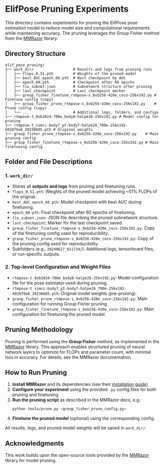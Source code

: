 # ElifPose Pruning Experiments

This directory contains experiments for pruning the ElifPose pose estimation model to reduce model size and computational requirements while maintaining accuracy. The pruning leverages the Group Fisher method from the [MMRazor](https://github.com/open-mmlab/mmrazor) library.

## Directory Structure

```
elif_pose_pruning/
├── work_dir/                  # Results and logs from pruning runs
│   ├── flops_0.51.pth         # Weights of the pruned model
│   ├── best_AUC_epoch_60.pth  # Best checkpoint by AUC
│   ├── epoch_60.pth           # Checkpoint after 60 epochs
│   ├── fix_subnet.json        # Subnetwork structure after pruning
│   ├── last_checkpoint        # Last checkpoint marker
│   ├── group_fisher_finetune_rtmpose-s_8xb256-420e_coco-256x192.py # Finetune config (copy)
│   ├── group_fisher_prune_rtmpose-s_8xb256-420e_coco-256x192.py    # Prune config (copy)
│   └── ...                    # Additional logs, folders, and configs
├── rtmpose-t_8xb1024-700e_body8-halpe26-256x192.py # Model config for pruning
├── rtmpose-t_simcc-body7_pt-body7-halpe26_700e-256x192-6020f8a6_20230605.pth # Original weights
├── group_fisher_prune_rtmpose-s_8xb256-420e_coco-256x192.py    # Main pruning config
├── group_fisher_finetune_rtmpose-s_8xb256-420e_coco-256x192.py # Main finetuning config
```

## Folder and File Descriptions

### 1. `work_dir/`
- Stores all **outputs and logs** from pruning and finetuning runs.
- `flops_0.51.pth`: Weights of the pruned model achieving ~51% FLOPs of the original.
- `best_AUC_epoch_60.pth`: Model checkpoint with best AUC during finetuning.
- `epoch_60.pth`: Final checkpoint after 60 epochs of finetuning.
- `fix_subnet.json`: JSON file describing the pruned subnetwork structure.
- `last_checkpoint`: Marker for the last checkpoint saved.
- `group_fisher_finetune_rtmpose-s_8xb256-420e_coco-256x192.py`: Copy of the finetuning config used for reproducibility.
- `group_fisher_prune_rtmpose-s_8xb256-420e_coco-256x192.py`: Copy of the pruning config used for reproducibility.
- Subfolders (e.g., `20240627_011734/`): Additional logs, tensorboard files, or run-specific outputs.

### 2. Top-level Configuration and Weight Files
- `rtmpose-t_8xb1024-700e_body8-halpe26-256x192.py`: Model configuration file for the pose estimator used during pruning.
- `rtmpose-t_simcc-body7_pt-body7-halpe26_700e-256x192-6020f8a6_20230605.pth`: Original model weights (pre-pruning).
- `group_fisher_prune_rtmpose-s_8xb256-420e_coco-256x192.py`: Main configuration for running Group Fisher pruning.
- `group_fisher_finetune_rtmpose-s_8xb256-420e_coco-256x192.py`: Main configuration for finetuning the pruned model.

## Pruning Methodology

Pruning is performed using the **Group Fisher** method, as implemented in the [MMRazor](https://github.com/open-mmlab/mmrazor) library. This approach enables structured pruning of neural network layers to optimize for FLOPs and parameter count, with minimal loss in accuracy. For details, see the MMRazor documentation.

## How to Run Pruning

1. **Install MMRazor** and its dependencies (see their [installation guide](https://github.com/open-mmlab/mmrazor)).
2. **Configure your experiment** using the provided `.py` config files for both pruning and finetuning.
3. **Run the pruning script** as described in the MMRazor docs, e.g.:
   ```bash
   python tools/prune.py <group_fisher_prune_config.py>
   ```
4. **Finetune the pruned model** (optional) using the corresponding config.

All results, logs, and pruned model weights will be saved in `work_dir/`.

## Acknowledgments

This work builds upon the open-source tools provided by the [MMRazor](https://github.com/open-mmlab/mmrazor) library for model pruning.